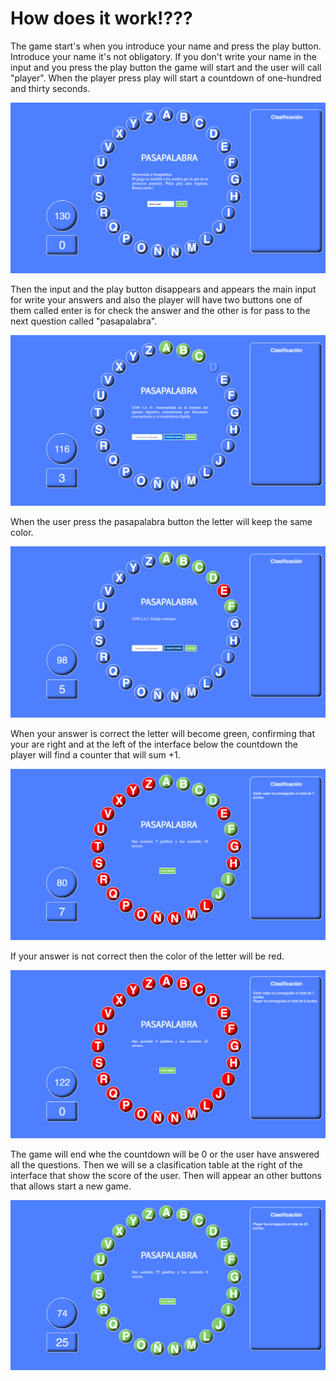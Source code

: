 # How does it work!???

The game start's when you introduce your name and press the play button. Introduce your name it's not obligatory. If you don't write your name in the input and you press the play button the game will start and the user will call "player".  When the player press play will start a countdown of one-hundred and thirty seconds.

![img-example](https://raw.githubusercontent.com/ddmarin94/Pasapalabra-Game/master/img/Captura%20de%20pantalla%202017-07-15%20a%20las%2019.11.35.png)


Then the input and the play button disappears and appears the main input for write your answers and also the player will have two buttons one of them called enter is for check the answer and the other is for pass to the next question called "pasapalabra".

![img-example](https://raw.githubusercontent.com/ddmarin94/Pasapalabra-Game/master/img/Captura%20de%20pantalla%202017-07-15%20a%20las%2019.11.52.png)

When the user press the pasapalabra button the letter will keep the same color.

![img-example](https://raw.githubusercontent.com/ddmarin94/Pasapalabra-Game/master/img/Captura%20de%20pantalla%202017-07-15%20a%20las%2019.12.10.png)

When your answer is correct the letter will become  green, confirming that your are right and at the left of the interface below the countdown the player will find a counter that will sum +1.

![img-example](https://raw.githubusercontent.com/ddmarin94/Pasapalabra-Game/master/img/Captura%20de%20pantalla%202017-07-15%20a%20las%2019.12.31.png)

 If your answer is not correct then the color of the letter will be red.

 ![img-example](https://raw.githubusercontent.com/ddmarin94/Pasapalabra-Game/master/img/Captura%20de%20pantalla%202017-07-15%20a%20las%2019.13.02.png)

 The game will end whe the countdown will be 0 or the user have answered all the questions. Then we will se a clasification table at the right of the interface that show the score of the user. Then will appear an other buttons that allows start a new game.

 ![img-example](https://raw.githubusercontent.com/ddmarin94/Pasapalabra-Game/master/img/Captura%20de%20pantalla%202017-07-15%20a%20las%2019.15.03.png)
